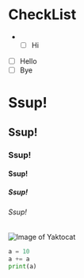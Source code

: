 # CheckList
+ - [ ] Hi
- [ ] Hello
- [ ] Bye

# Ssup!
## Ssup!
### Ssup!
#### Ssup!
##### Ssup!
###### Ssup!
![Image of Yaktocat](https://octodex.github.com/images/yaktocat.png)
``` python
a = 10
a += a
print(a)
```
